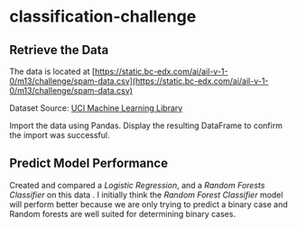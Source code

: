 # classification-challenge

## Retrieve the Data

The data is located at [https://static.bc-edx.com/ai/ail-v-1-0/m13/challenge/spam-data.csv](https://static.bc-edx.com/ai/ail-v-1-0/m13/challenge/spam-data.csv)

Dataset Source: [UCI Machine Learning Library](https://archive.ics.uci.edu/dataset/94/spambase)

Import the data using Pandas. Display the resulting DataFrame to confirm the import was successful.

## Predict Model Performance

Created and compared a *Logistic Regression*, and a *Random Forests Classifier* on this data . I initially think the *Random Forest Classifier* model will perform better because we are only trying to predict a binary case and Random forests are well suited for determining binary cases.

